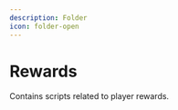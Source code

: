 ```yaml
---
description: Folder
icon: folder-open
---
```


# Rewards

Contains scripts related to player rewards.
